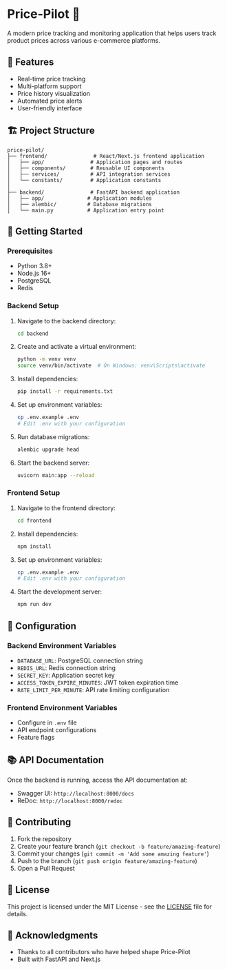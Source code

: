# Price-Pilot 🚀

A modern price tracking and monitoring application that helps users track product prices across various e-commerce platforms.

## 🌟 Features

- Real-time price tracking
- Multi-platform support
- Price history visualization
- Automated price alerts
- User-friendly interface

## 🏗️ Project Structure

```
price-pilot/
├── frontend/               # React/Next.js frontend application
│   ├── app/               # Application pages and routes
│   ├── components/        # Reusable UI components
│   ├── services/          # API integration services
│   └── constants/         # Application constants
│
├── backend/               # FastAPI backend application
│   ├── app/              # Application modules
│   ├── alembic/          # Database migrations
│   └── main.py           # Application entry point
```

## 🚀 Getting Started

### Prerequisites

- Python 3.8+
- Node.js 16+
- PostgreSQL
- Redis

### Backend Setup

1. Navigate to the backend directory:
   ```bash
   cd backend
   ```

2. Create and activate a virtual environment:
   ```bash
   python -m venv venv
   source venv/bin/activate  # On Windows: venv\Scripts\activate
   ```

3. Install dependencies:
   ```bash
   pip install -r requirements.txt
   ```

4. Set up environment variables:
   ```bash
   cp .env.example .env
   # Edit .env with your configuration
   ```

5. Run database migrations:
   ```bash
   alembic upgrade head
   ```

6. Start the backend server:
   ```bash
   uvicorn main:app --reload
   ```

### Frontend Setup

1. Navigate to the frontend directory:
   ```bash
   cd frontend
   ```

2. Install dependencies:
   ```bash
   npm install
   ```

3. Set up environment variables:
   ```bash
   cp .env.example .env
   # Edit .env with your configuration
   ```

4. Start the development server:
   ```bash
   npm run dev
   ```

## 🔧 Configuration

### Backend Environment Variables

- `DATABASE_URL`: PostgreSQL connection string
- `REDIS_URL`: Redis connection string
- `SECRET_KEY`: Application secret key
- `ACCESS_TOKEN_EXPIRE_MINUTES`: JWT token expiration time
- `RATE_LIMIT_PER_MINUTE`: API rate limiting configuration

### Frontend Environment Variables

- Configure in `.env` file
- API endpoint configurations
- Feature flags

## 📚 API Documentation

Once the backend is running, access the API documentation at:
- Swagger UI: `http://localhost:8000/docs`
- ReDoc: `http://localhost:8000/redoc`

## 🤝 Contributing

1. Fork the repository
2. Create your feature branch (`git checkout -b feature/amazing-feature`)
3. Commit your changes (`git commit -m 'Add some amazing feature'`)
4. Push to the branch (`git push origin feature/amazing-feature`)
5. Open a Pull Request

## 📄 License

This project is licensed under the MIT License - see the [LICENSE](LICENSE) file for details.

## 🙏 Acknowledgments

- Thanks to all contributors who have helped shape Price-Pilot
- Built with FastAPI and Next.js 